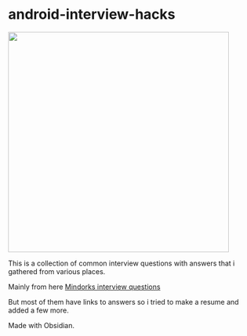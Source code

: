 # android-interview-hacks
<img src="https://external-content.duckduckgo.com/iu/?u=https%3A%2F%2Fhdwallpaperim.com%2Fwp-content%2Fuploads%2F2017%2F08%2F25%2F453251-Android_operating_system-bugdroid.jpg&f=1&nofb=1" width=450>

This is a collection of common interview questions with answers that i gathered from various places.

Mainly from here [Mindorks interview questions](https://github.com/MindorksOpenSource/android-interview-questions)

But most of them have links to answers so i tried to make a resume and added a few more.

Made with Obsidian.

